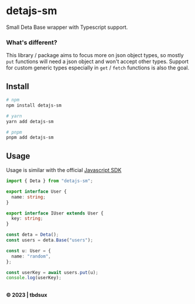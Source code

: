 # detajs-sm

Small Deta Base wrapper with Typescript support.

### What's different?

This library / package aims to focus more on json object types, so mostly `put` functions will need a json object and won't accept other types.
Support for custom generic types especially in `get` / `fetch` functions is also the goal.

## Install

```sh
# npm
npm install detajs-sm

# yarn
yarn add detajs-sm

# pnpm
pnpm add detajs-sm
```

## Usage

Usage is similar with the official [Javascript SDK](https://github.com/deta/deta-javascript)

```ts
import { Deta } from "detajs-sm";

export interface User {
  name: string;
}

export interface IUser extends User {
  key: string;
}

const deta = Deta();
const users = deta.Base("users");

const u: User = {
  name: "random",
};

const userKey = await users.put(u);
console.log(userKey);
```

##

**&copy; 2023 | tbdsux**
